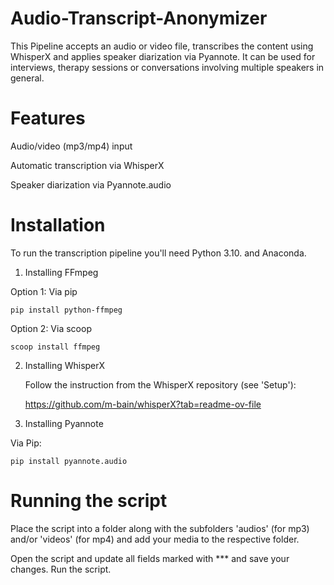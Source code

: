 # Audio-Transcript-Anonymizer

This Pipeline accepts an audio or video file, transcribes the content using WhisperX and applies speaker diarization via Pyannote.
It can be used for interviews, therapy sessions or conversations involving multiple speakers in general.


# Features

Audio/video (mp3/mp4) input

Automatic transcription via WhisperX

Speaker diarization via Pyannote.audio


# Installation

To run the transcription pipeline you'll need Python 3.10. and Anaconda.

1. Installing FFmpeg
   
  Option 1: Via pip
  
    pip install python-ffmpeg
   
  Option 2: Via scoop
  
    scoop install ffmpeg
   
2. Installing WhisperX
   
   Follow the instruction from the WhisperX repository (see 'Setup'):
   
   https://github.com/m-bain/whisperX?tab=readme-ov-file
   
4. Installing Pyannote
   
  Via Pip:

    pip install pyannote.audio
    

# Running the script
Place the script into a folder along with the subfolders 'audios' (for mp3) and/or 'videos' (for mp4) and add your media to the respective folder.

Open the script and update all fields marked with *** and save your changes. 
Run the script. 


